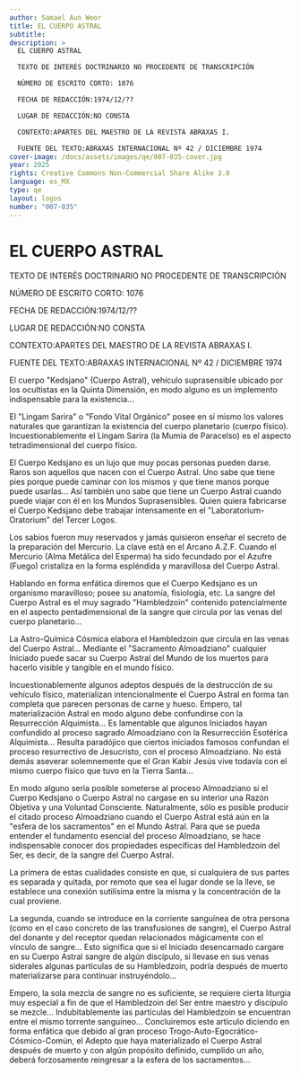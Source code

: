 ```yaml
---
author: Samael Aun Weor
title: EL CUERPO ASTRAL
subtitle:
description: >
  EL CUERPO ASTRAL

  TEXTO DE INTERÉS DOCTRINARIO NO PROCEDENTE DE TRANSCRIPCIÓN

  NÚMERO DE ESCRITO CORTO: 1076

  FECHA DE REDACCIÓN:1974/12/??

  LUGAR DE REDACCIÓN:NO CONSTA

  CONTEXTO:APARTES DEL MAESTRO DE LA REVISTA ABRAXAS I.

  FUENTE DEL TEXTO:ABRAXAS INTERNACIONAL Nº 42 / DICIEMBRE 1974
cover-image: /docs/assets/images/qe/007-035-cover.jpg
year: 2025
rights: Creative Commons Non-Commercial Share Alike 3.0
language: es_MX
type: qe
layout: logos
number: "007-035"
---
```

# EL CUERPO ASTRAL

TEXTO DE INTERÉS DOCTRINARIO NO PROCEDENTE DE TRANSCRIPCIÓN

NÚMERO DE ESCRITO CORTO: 1076

FECHA DE REDACCIÓN:1974/12/??

LUGAR DE REDACCIÓN:NO CONSTA

CONTEXTO:APARTES DEL MAESTRO DE LA REVISTA ABRAXAS I.

FUENTE DEL TEXTO:ABRAXAS INTERNACIONAL Nº 42 / DICIEMBRE 1974

El cuerpo "Kedsjano" (Cuerpo Astral), vehículo suprasensible ubicado por los ocultistas en la Quinta Dimensión, en modo alguno es un implemento indispensable para la existencia...

El "Lingam Sarira" o "Fondo Vital Orgánico" posee en sí mismo los valores naturales que garantizan la existencia del cuerpo planetario (cuerpo físico). Incuestionablemente el Lingam Sarira (la Mumia de Paracelso) es el aspecto tetradimensional del cuerpo físico.

El Cuerpo Kedsjano es un lujo que muy pocas personas pueden darse. Raros son aquellos que nacen con el Cuerpo Astral. Uno sabe que tiene pies porque puede caminar con los mismos y que tiene manos porque puede usarlas... Así también uno sabe que tiene un Cuerpo Astral cuando puede viajar con él en los Mundos Suprasensibles. Quien quiera fabricarse el Cuerpo Kedsjano debe trabajar intensamente en el "Laboratorium-Oratorium" del Tercer Logos.

Los sabios fueron muy reservados y jamás quisieron enseñar el secreto de la preparación del Mercurio. La clave está en el Arcano A.Z.F. Cuando el Mercurio (Alma Metálica del Esperma) ha sido fecundado por el Azufre (Fuego) cristaliza en la forma espléndida y maravillosa del Cuerpo Astral.

Hablando en forma enfática diremos que el Cuerpo Kedsjano es un organismo maravilloso; posee su anatomía, fisiología, etc. La sangre del Cuerpo Astral es el muy sagrado "Hambledzoin" contenido potencialmente en el aspecto pentadimensional de la sangre que circula por las venas del cuerpo planetario...

La Astro-Química Cósmica elabora el Hambledzoin que circula en las venas del Cuerpo Astral... Mediante el "Sacramento Almoadziano" cualquier Iniciado puede sacar su Cuerpo Astral del Mundo de los muertos para hacerlo visible y tangible en el mundo físico.

Incuestionablemente algunos adeptos después de la destrucción de su vehículo físico, materializan intencionalmente el Cuerpo Astral en forma tan completa que parecen personas de carne y hueso. Empero, tal materialización Astral en modo alguno debe confundirse con la Resurrección Alquimista... Es lamentable que algunos Iniciados hayan confundido al proceso sagrado Almoadziano con la Resurrección Esotérica Alquimista... Resulta paradójico que ciertos iniciados famosos confundan el proceso resurrectivo de Jesucristo, con el proceso Almoadziano. No está demás aseverar solemnemente que el Gran Kabir Jesús vive todavía con el mismo cuerpo físico que tuvo en la Tierra Santa...

En modo alguno sería posible someterse al proceso Almoadziano si el Cuerpo Kedsjano o Cuerpo Astral no cargase en su interior una Razón Objetiva y una Voluntad Consciente. Naturalmente, sólo es posible producir el citado proceso Almoadziano cuando el Cuerpo Astral está aún en la "esfera de los sacramentos" en el Mundo Astral. Para que se pueda entender el fundamento esencial del proceso Almoadziano, se hace indispensable conocer dos propiedades específicas del Hambledzoin del Ser, es decir, de la sangre del Cuerpo Astral.

La primera de estas cualidades consiste en que, si cualquiera de sus partes es separada y quitada, por remoto que sea el lugar donde se la lleve, se establece una conexión sutilísima entre la misma y la concentración de la cual proviene.

La segunda, cuando se introduce en la corriente sanguínea de otra persona (como en el caso concreto de las transfusiones de sangre), el Cuerpo Astral del donante y del receptor quedan relacionados mágicamente con el vínculo de sangre... Esto significa que si el Iniciado desencarnado cargare en su Cuerpo Astral sangre de algún discípulo, si llevase en sus venas siderales algunas partículas de su Hambledzoin, podría después de muerto materializarse para continuar instruyéndolo...

Empero, la sola mezcla de sangre no es suficiente, se requiere cierta liturgia muy especial a fin de que el Hambledzoin del Ser entre maestro y discípulo se mezcle... Indubitablemente las partículas del Hambledzoin se encuentran entre el mismo torrente sanguíneo... Concluiremos este artículo diciendo en forma enfática que debido al gran proceso Trogo-Auto-Egocrático-Cósmico-Común, el Adepto que haya materializado el Cuerpo Astral después de muerto y con algún propósito definido, cumplido un año, deberá forzosamente reingresar a la esfera de los sacramentos...

